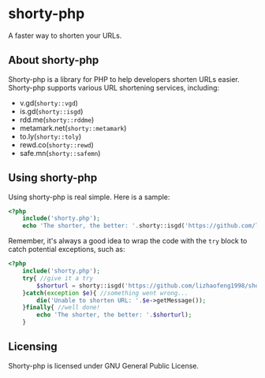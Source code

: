 shorty-php
==========

A faster way to shorten your URLs.

About shorty-php
----------
Shorty-php is a library for PHP to help developers shorten URLs easier. Shorty-php supports various URL shortening services, including:
* v.gd(`shorty::vgd`)
* is.gd(`shorty::isgd`)
* rdd.me(`shorty::rddme`)
* metamark.net(`shorty::metamark`)
* to.ly(`shorty::toly`)
* rewd.co(`shorty::rewd`)
* safe.mn(`shorty::safemn`)

Using shorty-php
----------
Using shorty-php is real simple. Here is a sample:
```php
<?php
	include('shorty.php');
	echo 'The shorter, the better: '.shorty::isgd('https://github.com/lizhaofeng1998/shorty-php');
```
Remember, it's always a good idea to wrap the code with the `try` block to catch potential exceptions, such as:
```php
<?php
	include('shorty.php');
	try{ //give it a try
		$shorturl = shorty::isgd('https://github.com/lizhaofeng1998/shorty-php');
	}catch(exception $e){ //something went wrong...
		die('Unable to shorten URL: '.$e->getMessage());
	}finally{ //well done!
		echo 'The shorter, the better: '.$shorturl);
	}
```

Licensing
----------
Shorty-php is licensed under GNU General Public License.